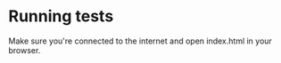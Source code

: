 Running tests
====

Make sure you're connected to the internet and open index.html in your browser. 
